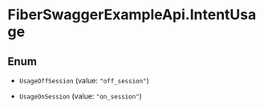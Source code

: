 # FiberSwaggerExampleApi.IntentUsage

## Enum


* `UsageOffSession` (value: `"off_session"`)

* `UsageOnSession` (value: `"on_session"`)


